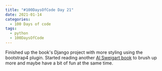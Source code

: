 ```yaml
---
title: "#100DaysOfCode Day 21"
date: 2021-01-14
categories:
  - 100 Days of code
tags:
  - python
  - 100DaysOfCode
---
```


Finished up the book's Django project with more styling using the bootstrap4 plugin.  Started reading another [Al Sweigart book][al-sweigart] to brush up more and maybe have a bit of fun at the same time.  

[100DaysOfCode]:https://www.100daysofcode.com/faq/
[al-sweigart]:https://inventwithpython.com/invent4thed/

